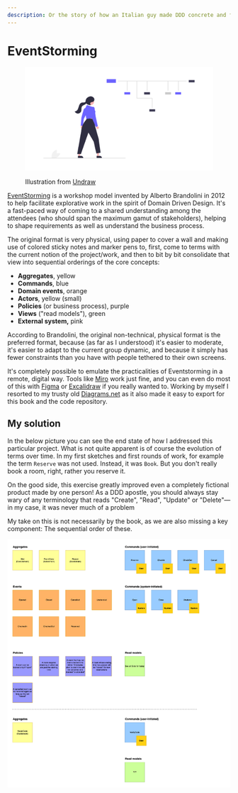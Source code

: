 ```yaml
---
description: Or the story of how an Italian guy made DDD concrete and friendly.
---
```


# EventStorming

<figure><img src="../.gitbook/assets/undraw_Career_development_re_sv91.png" alt=""><figcaption><p>Illustration from <a href="https://undraw.co/">Undraw</a></p></figcaption></figure>

[EventStorming](https://www.eventstorming.com) is a workshop model invented by Alberto Brandolini in 2012 to help facilitate explorative work in the spirit of Domain Driven Design. It's a fast-paced way of coming to a shared understanding among the attendees (who should span the maximum gamut of stakeholders), helping to shape requirements as well as understand the business process.

The original format is very physical, using paper to cover a wall and making use of colored sticky notes and marker pens to, first, come to terms with the current notion of the project/work, and then to bit by bit consolidate that view into sequential orderings of the core concepts:

* **Aggregates**, yellow
* **Commands**, blue
* **Domain events**, orange
* **Actors**, yellow (small)
* **Policies** (or business process), purple
* **Views** ("read models"), green
* **External system,** pink

According to Brandolini, the original non-technical, physical format is the preferred format, because (as far as I understood) it's easier to moderate, it's easier to adapt to the current group dynamic, and because it simply has fewer constraints than you have with people tethered to their own screens.

It's completely possible to emulate the practicalities of Eventstorming in a remote, digital way. Tools like [Miro](https://miro.com) work just fine, and you can even do most of this with [Figma](https://www.figma.com) or [Excalidraw](https://excalidraw.com) if you really wanted to. Working by myself I resorted to my trusty old [Diagrams.net](https://www.diagrams.net) as it also made it easy to export for this book and the code repository.

## My solution

In the below picture you can see the end state of how I addressed this particular project. What is not quite apparent is of course the evolution of terms over time. In my first sketches and first rounds of work, for example the term `Reserve` was not used. Instead, it was `Book`. But you don't really book a room, right, rather you reserve it.

On the good side, this exercise greatly improved even a completely fictional product made by one person! As a DDD apostle, you should always stay wary of any terminology that reads "Create", "Read", "Update" or "Delete"—in my case, it was never much of a problem

My take on this is not necessarily by the book, as we are also missing a key component: The sequential order of these.

![](<../.gitbook/assets/Get-A-Room Eventstorming.png>)
